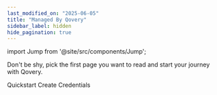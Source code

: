 ```yaml
---
last_modified_on: "2025-06-05"
title: "Managed By Qovery"
sidebar_label: hidden
hide_pagination: true
---
```


import Jump from '@site/src/components/Jump';

Don't be shy, pick the first page you want to read and start your journey with Qovery.

<Jump to="/docs/getting-started/install-qovery/azure/cluster-managed-by-qovery/quickstart">Quickstart</Jump>
<Jump to="/docs/getting-started/install-qovery/azure/cluster-managed-by-qovery/create-credentials">Create Credentials</Jump>



